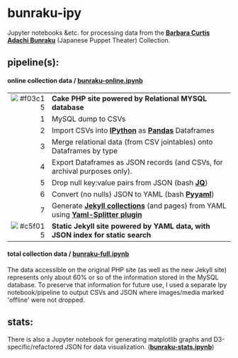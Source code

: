 # bunraku-ipy

Jupyter notebooks &etc. for processing data from the __[Barbara Curtis Adachi Bunraku](https://cul.github.io/bunraku-demo/)__ (Japanese Puppet Theater) Collection.

## pipeline(s):
#### online collection data / [bunraku-online.ipynb](https://github.com/mnyrop/bunraku-ipy/blob/master/bunraku-online.ipynb)

|               |             |
|-------------:|:-------------| 
|![#f03c15](https://placehold.it/15/f03c15/000000?text=+) | __Cake PHP site powered by Relational MYSQL database__ |
| 1             | MySQL dump to CSVs     | 
| 2             | Import CSVs into __[IPython](https://ipython.org/)__ as __[Pandas](http://pandas.pydata.org/)__ Dataframes    | 
| 3             | Merge relational data (from CSV jointables) onto Dataframes by type    | 
| 4             | Export Dataframes as JSON records (and CSVs, for archival purposes only).   | 
| 5             | Drop null key:value pairs from JSON (bash __[JQ](https://stedolan.github.io/jq/)__)   | 
| 6             | Convert (no nulls) JSON to YAML (bash __[Pyyaml](http://pyyaml.org/)__)   | 
| 7             | Generate __[Jekyll collections](https://jekyllrb.com/docs/collections/)__ (and pages) from YAML using __[Yaml-Splitter plugin](https://github.com/mnyrop/yaml-splitter)__ |
| ![#c5f015](https://placehold.it/15/c5f015/000000?text=+) | __Static Jekyll site powered by YAML data, with JSON index for static search__ | 

#### total collection data / [bunraku-full.ipynb](https://github.com/mnyrop/bunraku-ipy/blob/master/bunraku-full.ipynb)

The data accessible on the original PHP site (as well as the new Jekyll site) represents only about 60% or so of the information stored in the MySQL database. To preserve that information for future use, I used a separate Ipy notebook/pipeline to output CSVs and JSON where images/media marked 'offline' were not dropped.


## stats:
There is also a Jupyter notebook for generating matplotlib graphs and D3-specific/refactored JSON for data visualization. (__[bunraku-stats.ipynb](https://github.com/mnyrop/bunraku-ipy/blob/master/stats/bunraku-stats.ipynb)__)
